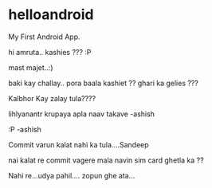 helloandroid
======
My First Android App.

hi amruta.. kashies ??? :P

mast majet..:)

baki kay challay..
pora baala kashiet ??
ghari ka gelies ???

Kalbhor Kay zalay tula????

lihlyanantr krupaya apla naav takave -ashish

:P			-ashish	

Commit varun kalat nahi ka tula....Sandeep

nai kalat re commit vagere mala
navin sim card ghetla ka ??

Nahi re...udya pahil....
zopun ghe ata...